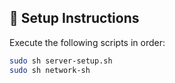 ## 🚀 Setup Instructions
Execute the following scripts in order:
   ```sh
   sudo sh server-setup.sh
   sudo sh network-sh
